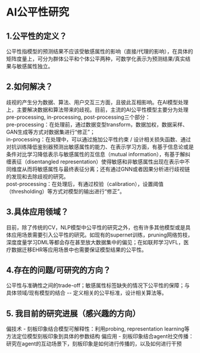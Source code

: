 # AI公平性研究
## 1.公平性的定义？
公平性指模型的预测结果不应该受敏感属性的影响（直接/代理的影响），在具体的矩阵度量上，可分为群体公平和个体公平两种，可数学化表示为预测结果/真实结果与敏感属性独立。
## 2.如何解决？
歧视的产生分为数据、算法、用户交互三方面，且彼此互相影响。在AI模型处理上，主要解决数据和算法带来的歧视。目前，主流的AI公平性模型主要分为处理pre-processing, in-processing, post-processing三个部分：  
pre-processing：在处理前，通过数据变型transform，数据加权，数据采样、GAN生成等方式对数据集进行“修正”；  
in-processing：在处理中，可以通过施加公平性约束 / 设计相关损失函数、通过对抗训练降低鉴别器预测出敏感属性的能力、在表示学习方面，有基于信息论或是条件对比学习降低表示与敏感属性的互信息（mutual information），有基于解纠缠表征（disentangled representation）使得敏感和非敏感属性出现在表示中不同维度从而将敏感属性与最终表征分离；还有通过GNN或者因果分析进行歧视链的发现和去除歧视的研究。  
post-processing：在处理后，有通过校验（calibration），设置阈值（thresholding）等方式对模型的输出进行“修正”。  
## 3.具体应用领域？
目前，除了传统的CV，NLP模型中公平性的研究之外，也有许多其他模型或是具体应用场景需要引入公平性的研究。如现有的supernet训练，pruning网络剪枝，深度度量学习DML等都会存在甚至放大数据集中的偏见；在如联邦学习VFL，医疗数据迁移EHR等应用场景中也需要保证模型结果的公平性。
## 4.存在的问题/可研究的方向？
公平性与准确性之间的trade-off；敏感属性标签缺失的情况下公平性的保障；与具体领域/现有模型的结合 -- 定义相关的公平标准，设计相关算法等。
## 5. 我目前的研究进展（感兴趣的方向）
偏技术 - 刻板印象结合模型可解释性：利用probing, representation learning等方法定位模型刻板印象到具体的参数结构
偏应用 - 刻板印象结合agent社交传播：研究在agent的互动场景下，刻板印象是如何进行传播的，以及如何进行干预



